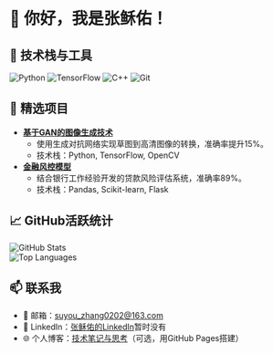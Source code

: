 # 👋 你好，我是张稣佑！

## 🔧 技术栈与工具
![Python](https://img.shields.io/badge/Python-Expert-green?logo=python)
![TensorFlow](https://img.shields.io/badge/TensorFlow-Advanced-orange?logo=tensorflow)
![C++](https://img.shields.io/badge/C++-Proficient-blue?logo=c%2B%2B)
![Git](https://img.shields.io/badge/Git-熟练-red?logo=git)

## 🚀 精选项目
- **[基于GAN的图像生成技术](https://github.com/zhangsuyou/gan-image-generation)**  
  - 使用生成对抗网络实现草图到高清图像的转换，准确率提升15%。  
  - 技术栈：Python, TensorFlow, OpenCV  
- **[金融风控模型](https://github.com/zhangsuyou/risk-model)**  
  - 结合银行工作经验开发的贷款风险评估系统，准确率89%。  
  - 技术栈：Pandas, Scikit-learn, Flask  

## 📈 GitHub活跃统计
![GitHub Stats](https://github-readme-stats.vercel.app/api?username=zhangsuyou&show_icons=true&theme=radical)  
![Top Languages](https://github-readme-stats.vercel.app/api/top-langs/?username=zhangsuyou&layout=compact)

## 📫 联系我
- 📧 邮箱：suyou_zhang0202@163.com  
- 💼 LinkedIn：[张稣佑的LinkedIn](https://linkedin.com/in/zhangsuyou)暂时没有 
- 🌐 个人博客：[技术笔记与思考](https://zhangsuyou.github.io)（可选，用GitHub Pages搭建）

<!--
**zhangsuyou/zhangsuyou** is a ✨ _special_ ✨ repository because its `README.md` (this file) appears on your GitHub profile.

Here are some ideas to get you started:

- 🔭 I’m currently working on ...
- 🌱 I’m currently learning ...
- 👯 I’m looking to collaborate on ...
- 🤔 I’m looking for help with ...
- 💬 Ask me about ...
- 📫 How to reach me: ...
- 😄 Pronouns: ...
- ⚡ Fun fact: ...
-->
